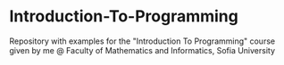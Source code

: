 # Introduction-To-Programming
Repository with examples for the "Introduction To Programming" course given by me @ Faculty of Mathematics and Informatics, Sofia University
